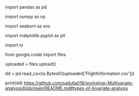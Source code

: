 import pandas as pd

import numpy as np

import seaborn as sns

import matplotlib.pyplot as plt

import io

from google.colab import files

uploaded = files.upload()

dd = pd.read_csv(io.BytesIO(uploaded['FlightInformation.csv']))

print(dd)
https://github.com/sadulla018/workshop-Multivariate-analysis/blob/main/README.md#types-of-bivariate-analysis

